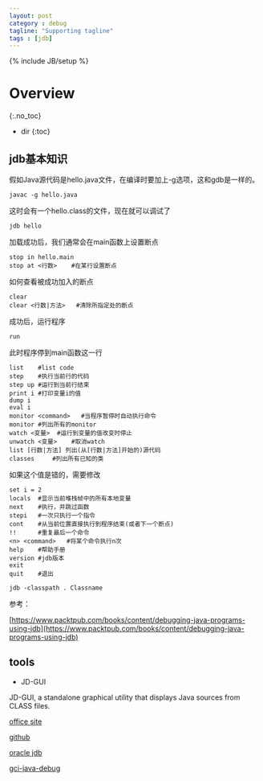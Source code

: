 ```yaml
---
layout: post
category : debug
tagline: "Supporting tagline"
tags : [jdb]
---
```

{% include JB/setup %}

# Overview
{:.no_toc}

* dir
{:toc}

## jdb基本知识

假如Java源代码是hello.java文件，在编译时要加上-g选项，这和gdb是一样的。

	javac -g hello.java

这时会有一个hello.class的文件，现在就可以调试了

	jdb hello

加载成功后，我们通常会在main函数上设置断点

	stop in hello.main
	stop at <行数>	#在某行设置断点

如何查看被成功加入的断点

	clear
	clear <行数|方法>	#清除所指定处的断点

成功后，运行程序

	run

此时程序停到main函数这一行

	list	#list code
	step	#执行当前行的代码
	step up	#运行到当前行结束
	print i	#打印变量i的值
	dump i
	eval i
	monitor <command>	#当程序暂停时自动执行命令
	monitor	#列出所有的monitor
	watch <变量>	#运行到变量的值改变时停止
	unwatch <变量>	#取消watch
	list [行数|方法] 列出(从[行数|方法]开始的)源代码
	classes		#列出所有已知的类

如果这个值是错的，需要修改

	set i = 2
	locals	#显示当前堆栈帧中的所有本地变量
	next	#执行，并跳过函数
	stepi	#一次只执行一个指令
	cont	#从当前位置直接执行到程序结束(或者下一个断点)
	!!		#重复最后一个命令
	<n> <command>	#将某个命令执行n次
	help	#帮助手册
	version	#jdb版本
	exit
	quit	#退出

	jdb -classpath . Classname

参考：

[https://www.packtpub.com/books/content/debugging-java-programs-using-jdb](https://www.packtpub.com/books/content/debugging-java-programs-using-jdb)

## tools

 + JD-GUI

JD-GUI, a standalone graphical utility that displays Java sources from CLASS files.

[office site](http://jd.benow.ca/)

[github](https://github.com/java-decompiler/jd-gui)

[oracle jdb](http://docs.oracle.com/javase/7/docs/technotes/tools/windows/jdb.html)

[gci-java-debug](http://blog.csdn.net/haoel/article/details/2289305)
